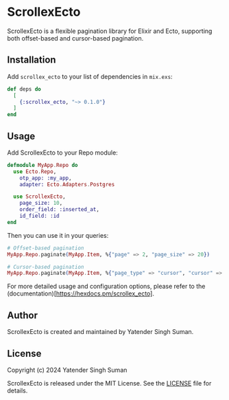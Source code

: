 # ScrollexEcto

ScrollexEcto is a flexible pagination library for Elixir and Ecto, supporting both offset-based and cursor-based pagination.

## Installation

Add `scrollex_ecto` to your list of dependencies in `mix.exs`:

```elixir
def deps do
  [
    {:scrollex_ecto, "~> 0.1.0"}
  ]
end
```

## Usage
Add ScrollexEcto to your Repo module:
```elixir
defmodule MyApp.Repo do
  use Ecto.Repo,
    otp_app: :my_app,
    adapter: Ecto.Adapters.Postgres

  use ScrollexEcto,
    page_size: 10,
    order_field: :inserted_at,
    id_field: :id
end
```
Then you can use it in your queries:
```elixir
# Offset-based pagination
MyApp.Repo.paginate(MyApp.Item, %{"page" => 2, "page_size" => 20})

# Cursor-based pagination
MyApp.Repo.paginate(MyApp.Item, %{"page_type" => "cursor", "cursor" => "some_cursor", "page_size" => 20})
```

For more detailed usage and configuration options, please refer to the (documentation)[https://hexdocs.pm/scrollex_ecto].

## Author

ScrollexEcto is created and maintained by Yatender Singh Suman.

## License

Copyright (c) 2024 Yatender Singh Suman

ScrollexEcto is released under the MIT License. See the [LICENSE](LICENSE) file for details.